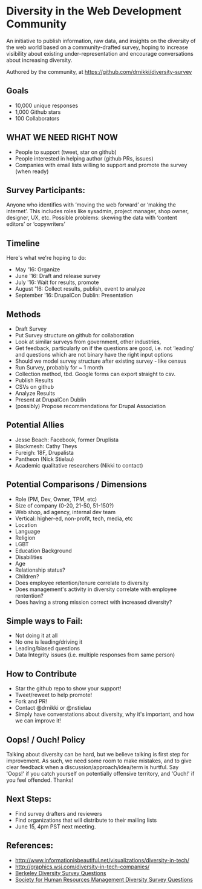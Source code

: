 # Diversity in the Web Development Community
An initiative to publish information, raw data, and insights on the diversity
of the web world based on a community-drafted survey, hoping to increase
visibility about existing under-representation and encourage conversations about
increasing diversity.

Authored by the community, at
https://github.com/drnikki/diversity-survey

## Goals
* 10,000 unique responses
* 1,000 Github stars
* 100 Collaborators

## WHAT WE NEED RIGHT NOW

* People to support (tweet, star on github)
* People interested in helping author (github PRs, issues)
* Companies with email lists willing to support and promote the survey (when ready)

## Survey Participants:
Anyone who identifies with ‘moving the web forward’ or ‘making the internet’.
This includes roles like sysadmin, project manager, shop owner, designer, UX,
etc.  Possible problems: skewing the data with ‘content editors’ or ‘copywriters’

## Timeline
Here's what we're hoping to do:

* May '16: Organize
* June '16: Draft and release survey
* July '16: Wait for results, promote
* August '16: Collect results, publish, event to analyze
* September '16: DrupalCon Dublin: Presentation

## Methods
* Draft Survey
* Put Survey structure on github for collaboration
* Look at similar surveys from government, other industries,
* Get feedback, particularly on if the questions are good, i.e. not ‘leading’ and questions which are not binary have the right input options
* Should we model survey structure after existing survey - like census
* Run Survey, probably for ~ 1 month
* Collection method, tbd. Google forms can export straight to csv.
* Publish Results
* CSVs on github
* Analyze Results
* Present at DrupalCon Dublin
* (possibly) Propose recommendations for Drupal Association

## Potential Allies
* Jesse Beach:  Facebook, former Druplista
* Blackmesh: Cathy Theys
* Fureigh: 18F, Drupalista
* Pantheon (Nick Stielau)
* Academic qualitative researchers (Nikki to contact)

## Potential Comparisons / Dimensions
* Role (PM, Dev, Owner, TPM, etc)
* Size of company (0-20, 21-50, 51-150?)
* Web shop, ad agency, internal dev team
* Vertical: higher-ed, non-profit, tech, media, etc
* Location
* Language
* Religion
* LGBT
* Education Background
* Disabilities
* Age
* Relationship status?
* Children?
* Does employee retention/tenure correlate to diversity
* Does management's activity in diversity correlate with employee rentention?
* Does having a strong mission correct with increased diversity?


## Simple ways to Fail:
* Not doing it at all
* No one is leading/driving it
* Leading/biased questions
* Data Integrity issues (i.e. multiple responses from same person)

## How to Contribute
* Star the github repo to show your support!
* Tweet/reweet to help promote!
* Fork and PR!
* Contact @drnikki or @nstielau
* Simply have converstations about diversity, why it's important, and how we can improve it!

## Oops! / Ouch! Policy
Talking about diversity can be hard, but we believe talking is first step for
improvement.  As such, we need some room to make mistakes, and to give clear
feedback when a discussion/approach/idea/term is hurtful.  Say 'Oops!' if you
catch yourself on potentially offensive territory, and 'Ouch!' if you feel
offended.  Thanks!

## Next Steps:
* Find survey drafters and reviewers
* Find organizations that will distribute to their mailing lists
* June 15, 4pm PST next meeting.

## References:
* http://www.informationisbeautiful.net/visualizations/diversity-in-tech/
* http://graphics.wsj.com/diversity-in-tech-companies/
* [Berkeley Diversity Survey Questions](http://diversity.berkeley.edu/sites/default/files/Appendix_A.pdf)
* [Society for Human Resources Management Diversity Survey Questions](https://www.shrm.org/templatestools/samples/hrforms/pages/diversitysurveys.aspx)
